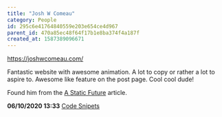 ```yaml
---
title: "Josh W Comeau"
category: People
id: 295c6e41764840559e203e654ce4d967
parent_id: 470a85ec48f64f17b1e8ba374f4a187f
created_at: 1587389096671
---
```


https://joshwcomeau.com/

Fantastic website with awesome animation. A lot to copy or rather a lot to aspire to.
Awesome like feature on the post page. Cool cool dude! 

Found him from the [A Static Future](/brain/A-Static-Future) article.

**06/10/2020 13:33**
[Code Snipets](https://joshwcomeau.com/snippets/)
    